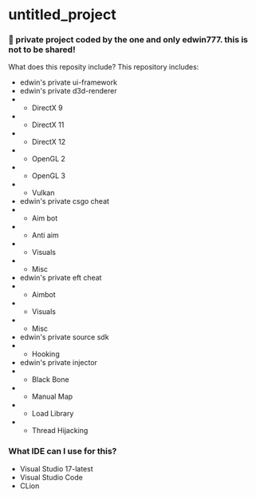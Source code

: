 # untitled_project
### 💜 private project coded by the one and only edwin777. this is not to be shared!
What does this reposity include? This repository includes:
- edwin's private ui-framework
- edwin's private d3d-renderer
- - DirectX 9
- - DirectX 11
- - DirectX 12
- - OpenGL 2
- - OpenGL 3
- - Vulkan
- edwin's private csgo cheat
- - Aim bot
- - Anti aim
- - Visuals
- - Misc
- edwin's private eft cheat
- - Aimbot
- - Visuals
- - Misc
- edwin's private source sdk
- - Hooking
- edwin's private injector
- - Black Bone 
- - Manual Map
- - Load Library
- - Thread Hijacking

### What IDE can I use for this?
- Visual Studio 17-latest
- Visual Studio Code
- CLion

